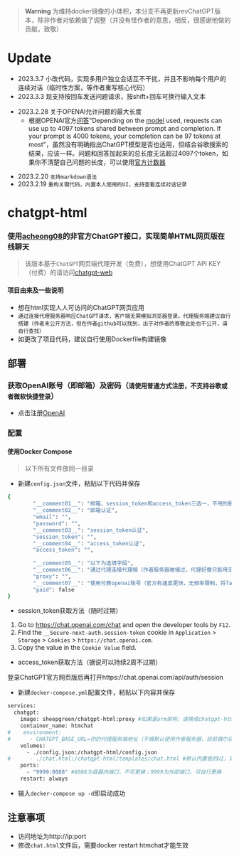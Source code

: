 > **Warning** 为维持docker镜像的小体积，本分支不再更新revChatGPT版本，除非作者对依赖做了调整（并没有怪作者的意思，相反，很感谢他做的贡献，致敬）
# Update
 - 2023.3.7 小改代码，实现多用户独立会话互不干扰，并且不影响每个用户的连续对话（临时性方案，等作者重写核心代码）
 - 2023.3.3 现支持按回车发送问题请求，按shift+回车可换行输入文本
+ 2023.2.28 关于OPENAI允许问题的最大长度
  + 根据OPENAI官方[问答](https://help.openai.com/en/articles/4936856-what-are-tokens-and-how-to-count-them)"Depending on the [model](https://platform.openai.com/docs/models/gpt-3) used, requests can use up to 4097 tokens shared between prompt and completion. If your prompt is 4000 tokens, your completion can be 97 tokens at most"，虽然没有明确指出ChatGPT模型是否也适用，但结合谷歌搜索的结果，应该一样。问题和回答加起来的总长度无法超过4097个token，如果你不清楚自己问题的长度，可以使用[官方计数器](https://platform.openai.com/tokenizer)
 - 2023.2.20 `支持markdown语法`
 - 2023.2.19 `重构关键代码，内置本人使用的UI，支持查看连续对话记录`
# chatgpt-html
### 使用[acheong08](https://github.com/acheong08/ChatGPT)的非官方ChatGPT接口，实现简单HTML网页版在线聊天

> 该版本基于`ChatGPT`网页端代理开发（免费），想使用ChatGPT API KEY（付费）的请访问[chatgpt-web](https://github.com/slippersheepig/chatgpt-web)

#### 项目由来及一些说明
- 想在html实现人人可访问的ChatGPT网页应用
- `通过连接代理服务器响应ChatGPT请求，客户端无需模拟浏览器登录，代理服务端建议自行搭建（作者未公开方法，但在作者github可以找到，出于对作者的尊敬此处也不公开，请自行查找）`
- 如更改了项目代码，建议自行使用Dockerfile构建镜像

## 部署
### 获取OpenAI账号（即邮箱）及密码（`请使用普通方式注册，不支持谷歌或者微软快捷登录`）
- 点击注册[OpenAI](https://platform.openai.com/)
### 配置
#### 使用Docker Compose
> 以下所有文件放同一目录
- 新建`config.json`文件，粘贴以下代码并保存
```bash
{
        "__comment01__": "邮箱、session_token和access_token三选一，不用的删掉（包括注释），注意最后一行删掉逗号",
        "__comment02__": "邮箱认证",
        "email": "",
        "password": "",
        "__comment03__": "session_token认证",
        "session_token": "",
        "__comment04__": "access_token认证",
        "access_token": "",
        
        "__comment05__": "以下为选填字段",
        "__comment06__": "通过代理连接代理端（作者服务器被墙过，代理好像只能用无密码认证的socks5或者http，请自行测试）",
        "proxy": "",
        "__comment07__": "使用付费openai账号（官方称速度更快，无频率限制，将false改为true）",
        "paid": false
}
```
 - session_token获取方法（随时过期）
1. Go to https://chat.openai.com/chat and open the developer tools by `F12`.
2. Find the `__Secure-next-auth.session-token` cookie in `Application` > `Storage` > `Cookies` > `https://chat.openai.com`.
3. Copy the value in the `Cookie Value` field.
 - access_token获取方法（据说可以持续2周不过期）

登录ChatGPT官方网页版后再打开https://chat.openai.com/api/auth/session 

- 新建`docker-compose.yml`配置文件，粘贴以下内容并保存
```bash
services:
  chatgpt:
    image: sheepgreen/chatgpt-html:proxy #如果是arm架构，请换成chatgpt-html:proxyarm
    container_name: htmchat
#    environment:
#      - CHATGPT_BASE_URL=你的代理服务端地址（不填默认使用作者服务器，目前偶尔会不可用）
    volumes:
      - ./config.json:/chatgpt-html/config.json
#      - ./chat.html:/chatgpt-html/templates/chat.html #默认内置我的UI，如需替换自用网页请取消注释
    ports:
      - "9999:8088" #8088为容器内端口，不可更换；9999为外部端口，可自行更换
    restart: always
```
- 输入`docker-compose up -d`即启动成功
## 注意事项
- 访问地址为http://ip:port
- 修改`chat.html`文件后，需要docker restart htmchat才能生效

